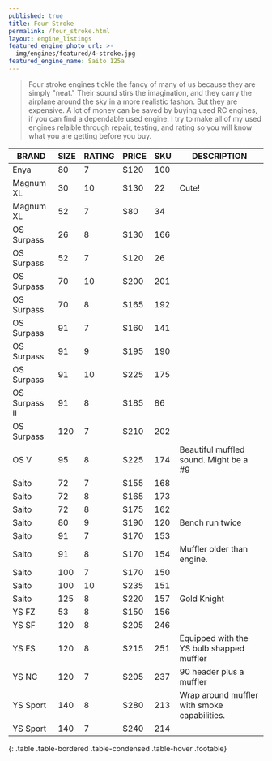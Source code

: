 ```yaml
---
published: true
title: Four Stroke
permalink: /four_stroke.html
layout: engine_listings
featured_engine_photo_url: >-
  img/engines/featured/4-stroke.jpg
featured_engine_name: Saito 125a
---
```
















> Four stroke engines tickle the fancy of many of us because they are simply "neat." Their sound stirs the imagination, and they carry the airplane around the sky in a more realistic fashon.  But they are expensive.  A lot of money can be saved by buying used RC engines, if you can find a dependable used engine. I try to make all of my used engines relaible through repair, testing, and rating so you will know what you are getting before you buy.

BRAND             | SIZE  | RATING | PRICE | SKU   | DESCRIPTION
------------------|-------|--------|-------|-------|---------------------
Enya              | 80    | 7      | $120  | 100   |
Magnum XL         | 30    | 10     | $130  | 22    | Cute!
Magnum XL         | 52    | 7      | $80   | 34    |  
OS Surpass        | 26    | 8      | $130  | 166   |
OS Surpass        | 52    | 7      | $120  | 26    |
OS Surpass        | 70    | 10     | $200  | 201   |
OS Surpass        | 70    | 8      | $165  | 192   |
OS Surpass        | 91    | 7      | $160  | 141   |
OS Surpass        | 91    | 9      | $195  | 190   |
OS Surpass        | 91    | 10     | $225  | 175   |
OS Surpass II     | 91    | 8      | $185  | 86    |
OS Surpass        | 120   | 7      | $210  | 202   |
OS V              | 95    | 8      | $225  | 174   | Beautiful muffled sound. Might be a #9
Saito             | 72    | 7      | $155  | 168   |
Saito             | 72    | 8      | $165  | 173   |  
Saito             | 72    | 8      | $175  | 162   |
Saito             | 80    | 9      | $190  | 120   | Bench run twice
Saito             | 91    | 7      | $170  | 153   |
Saito             | 91    | 8      | $170  | 154   | Muffler older than engine.
Saito             | 100   | 7      | $170  | 150   |
Saito             | 100   | 10     | $235  | 151   | 
Saito             | 125   | 8      | $220  | 157   | Gold Knight
YS FZ             | 53    | 8      | $150  | 156   |                                       
YS SF             | 120   | 8      | $205  | 246   |                                      
YS FS             | 120   | 8      | $215  | 251   | Equipped with the YS bulb shapped muffler
YS NC             | 120   | 7      | $205  | 237   | 90 header plus a muffler
YS Sport          | 140   | 8      | $280  | 213   | Wrap around muffler with smoke capabilities.
YS Sport          | 140   | 7      | $240  | 214   |                                      
{: .table .table-bordered .table-condensed .table-hover .footable}
